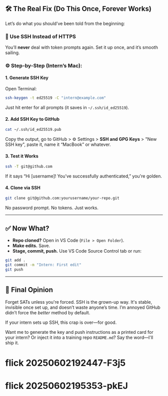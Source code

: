 

## 🛠️ The Real Fix (Do This Once, Forever Works)

Let’s do what you should’ve been told from the beginning:

### 🔐 Use SSH Instead of HTTPS

You’ll **never** deal with token prompts again. Set it up once, and it’s smooth sailing.

### ⚙️ Step-by-Step (Intern’s Mac):

#### 1. **Generate SSH Key**

Open Terminal:

```bash
ssh-keygen -t ed25519 -C "intern@example.com"
```

Just hit enter for all prompts (it saves in `~/.ssh/id_ed25519`).

#### 2. **Add SSH Key to GitHub**

```bash
cat ~/.ssh/id_ed25519.pub
```

Copy the output, go to GitHub > ⚙ Settings > **SSH and GPG Keys** > "New SSH key", paste it, name it “MacBook” or whatever.

#### 3. **Test it Works**

```bash
ssh -T git@github.com
```

If it says “Hi \[username]! You’ve successfully authenticated,” you're golden.

#### 4. **Clone via SSH**

```bash
git clone git@github.com:yourusername/your-repo.git
```

No password prompt. No tokens. Just works.

---

## ✅ Now What?

* **Repo cloned?** Open in VS Code (`File > Open Folder`).
* **Make edits.** Save.
* **Stage, commit, push.** Use VS Code Source Control tab or run:

```bash
git add .
git commit -m "Intern: First edit"
git push
```

---

## 🤖 Final Opinion

Forget SATs unless you're forced. SSH is the grown-up way. It's stable, invisible once set up, and doesn’t waste anyone’s time. I’m annoyed GitHub didn’t force the *better* method by default.

If your intern sets up SSH, this crap is over—for good.

Want me to generate the key and push instructions as a printed card for your intern? Or inject it into a training repo `README.md`? Say the word—I'll ship it.
# flick 20250602192447-F3j5
# flick 20250602195353-pkEJ
